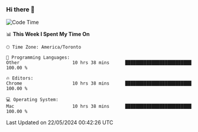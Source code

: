 ### Hi there 👋


<!--START_SECTION:waka-->
![Code Time](http://img.shields.io/badge/Code%20Time-1%2C909%20hrs%2019%20mins-blue)

📊 **This Week I Spent My Time On** 

```text
🕑︎ Time Zone: America/Toronto

💬 Programming Languages: 
Other                    10 hrs 38 mins      █████████████████████████   100.00 % 

🔥 Editors: 
Chrome                   10 hrs 38 mins      █████████████████████████   100.00 % 

💻 Operating System: 
Mac                      10 hrs 38 mins      █████████████████████████   100.00 % 
```


 Last Updated on 22/05/2024 00:42:26 UTC
<!--END_SECTION:waka-->

<!--
**SillyPasty/SillyPasty** is a ✨ _special_ ✨ repository because its `README.md` (this file) appears on your GitHub profile.

Here are some ideas to get you started:

- 🔭 I’m currently working on ...
- 🌱 I’m currently learning ...
- 👯 I’m looking to collaborate on ...
- 🤔 I’m looking for help with ...
- 💬 Ask me about ...
- 📫 How to reach me: ...
- 😄 Pronouns: ...
- ⚡ Fun fact: ...
-->


